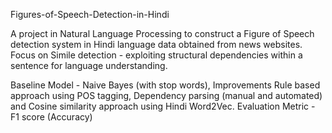 ﻿Figures-of-Speech-Detection-in-Hindi
 
A project in Natural Language Processing to construct a Figure of Speech detection system in Hindi language data obtained from news websites. 
Focus on Simile detection - exploiting structural dependencies within a sentence for language understanding. 

Baseline Model - Naive Bayes (with stop words), Improvements 
Rule based approach using POS tagging, Dependency parsing (manual and automated) and Cosine similarity approach using Hindi Word2Vec.
Evaluation Metric - F1 score (Accuracy) 

